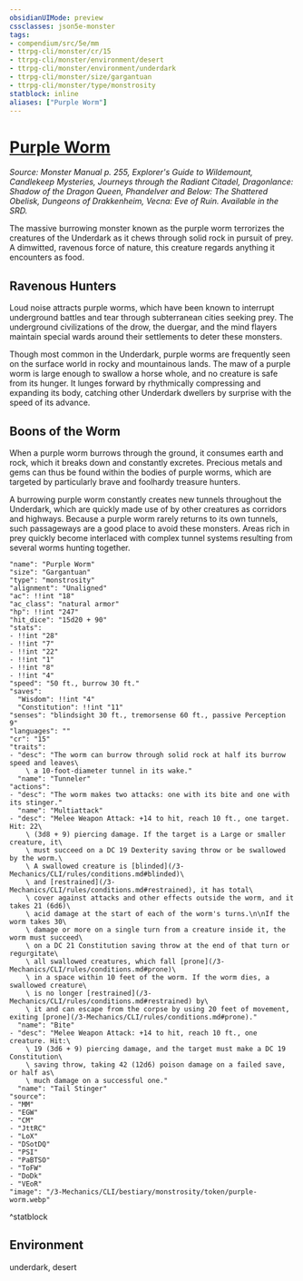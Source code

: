 ```yaml
---
obsidianUIMode: preview
cssclasses: json5e-monster
tags:
- compendium/src/5e/mm
- ttrpg-cli/monster/cr/15
- ttrpg-cli/monster/environment/desert
- ttrpg-cli/monster/environment/underdark
- ttrpg-cli/monster/size/gargantuan
- ttrpg-cli/monster/type/monstrosity
statblock: inline
aliases: ["Purple Worm"]
---
```

# [Purple Worm](3-Mechanics\CLI\bestiary\monstrosity/purple-worm.md)
*Source: Monster Manual p. 255, Explorer's Guide to Wildemount, Candlekeep Mysteries, Journeys through the Radiant Citadel, Dragonlance: Shadow of the Dragon Queen, Phandelver and Below: The Shattered Obelisk, Dungeons of Drakkenheim, Vecna: Eve of Ruin. Available in the SRD.*  

The massive burrowing monster known as the purple worm terrorizes the creatures of the Underdark as it chews through solid rock in pursuit of prey. A dimwitted, ravenous force of nature, this creature regards anything it encounters as food.

## Ravenous Hunters

Loud noise attracts purple worms, which have been known to interrupt underground battles and tear through subterranean cities seeking prey. The underground civilizations of the drow, the duergar, and the mind flayers maintain special wards around their settlements to deter these monsters.

Though most common in the Underdark, purple worms are frequently seen on the surface world in rocky and mountainous lands. The maw of a purple worm is large enough to swallow a horse whole, and no creature is safe from its hunger. It lunges forward by rhythmically compressing and expanding its body, catching other Underdark dwellers by surprise with the speed of its advance.

## Boons of the Worm

When a purple worm burrows through the ground, it consumes earth and rock, which it breaks down and constantly excretes. Precious metals and gems can thus be found within the bodies of purple worms, which are targeted by particularly brave and foolhardy treasure hunters.

A burrowing purple worm constantly creates new tunnels throughout the Underdark, which are quickly made use of by other creatures as corridors and highways. Because a purple worm rarely returns to its own tunnels, such passageways are a good place to avoid these monsters. Areas rich in prey quickly become interlaced with complex tunnel systems resulting from several worms hunting together.

```statblock
"name": "Purple Worm"
"size": "Gargantuan"
"type": "monstrosity"
"alignment": "Unaligned"
"ac": !!int "18"
"ac_class": "natural armor"
"hp": !!int "247"
"hit_dice": "15d20 + 90"
"stats":
- !!int "28"
- !!int "7"
- !!int "22"
- !!int "1"
- !!int "8"
- !!int "4"
"speed": "50 ft., burrow 30 ft."
"saves":
  "Wisdom": !!int "4"
  "Constitution": !!int "11"
"senses": "blindsight 30 ft., tremorsense 60 ft., passive Perception 9"
"languages": ""
"cr": "15"
"traits":
- "desc": "The worm can burrow through solid rock at half its burrow speed and leaves\
    \ a 10-foot-diameter tunnel in its wake."
  "name": "Tunneler"
"actions":
- "desc": "The worm makes two attacks: one with its bite and one with its stinger."
  "name": "Multiattack"
- "desc": "Melee Weapon Attack: +14 to hit, reach 10 ft., one target. Hit: 22\
    \ (3d8 + 9) piercing damage. If the target is a Large or smaller creature, it\
    \ must succeed on a DC 19 Dexterity saving throw or be swallowed by the worm.\
    \ A swallowed creature is [blinded](/3-Mechanics/CLI/rules/conditions.md#blinded)\
    \ and [restrained](/3-Mechanics/CLI/rules/conditions.md#restrained), it has total\
    \ cover against attacks and other effects outside the worm, and it takes 21 (6d6)\
    \ acid damage at the start of each of the worm's turns.\n\nIf the worm takes 30\
    \ damage or more on a single turn from a creature inside it, the worm must succeed\
    \ on a DC 21 Constitution saving throw at the end of that turn or regurgitate\
    \ all swallowed creatures, which fall [prone](/3-Mechanics/CLI/rules/conditions.md#prone)\
    \ in a space within 10 feet of the worm. If the worm dies, a swallowed creature\
    \ is no longer [restrained](/3-Mechanics/CLI/rules/conditions.md#restrained) by\
    \ it and can escape from the corpse by using 20 feet of movement, exiting [prone](/3-Mechanics/CLI/rules/conditions.md#prone)."
  "name": "Bite"
- "desc": "Melee Weapon Attack: +14 to hit, reach 10 ft., one creature. Hit:\
    \ 19 (3d6 + 9) piercing damage, and the target must make a DC 19 Constitution\
    \ saving throw, taking 42 (12d6) poison damage on a failed save, or half as\
    \ much damage on a successful one."
  "name": "Tail Stinger"
"source":
- "MM"
- "EGW"
- "CM"
- "JttRC"
- "LoX"
- "DSotDQ"
- "PSI"
- "PaBTSO"
- "ToFW"
- "DoDk"
- "VEoR"
"image": "/3-Mechanics/CLI/bestiary/monstrosity/token/purple-worm.webp"
```
^statblock

## Environment

underdark, desert